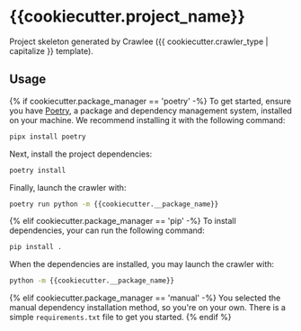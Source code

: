 # {{cookiecutter.project_name}}

Project skeleton generated by Crawlee ({{ cookiecutter.crawler_type | capitalize }} template).

## Usage

{% if cookiecutter.package_manager == 'poetry' -%}
To get started, ensure you have [Poetry](https://python-poetry.org/), a package and dependency management system, installed on your machine. We recommend installing it with the following command:

```sh
pipx install poetry
```

Next, install the project dependencies:

```sh
poetry install
```

Finally, launch the crawler with:

```sh
poetry run python -m {{cookiecutter.__package_name}}
```
{% elif cookiecutter.package_manager == 'pip' -%}
To install dependencies, your can run the following command:

```sh
pip install .
```

When the dependencies are installed, you may launch the crawler with:

```sh
python -m {{cookiecutter.__package_name}}
```
{% elif cookiecutter.package_manager == 'manual' -%}
You selected the manual dependency installation method, so you're on your own. There is a simple `requirements.txt` file to get you started.
{% endif %}
